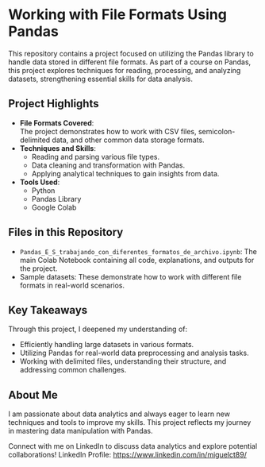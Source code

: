 # Working with File Formats Using Pandas

This repository contains a project focused on utilizing the Pandas library to handle data stored in different file formats. As part of a course on Pandas, this project explores techniques for reading, processing, and analyzing datasets, strengthening essential skills for data analysis.

## Project Highlights

- **File Formats Covered**:  
  The project demonstrates how to work with CSV files, semicolon-delimited data, and other common data storage formats.  
- **Techniques and Skills**:  
  - Reading and parsing various file types.  
  - Data cleaning and transformation with Pandas.  
  - Applying analytical techniques to gain insights from data.  
- **Tools Used**:  
  - Python  
  - Pandas Library  
  - Google Colab  

## Files in this Repository

- `Pandas_E_S_trabajando_con_diferentes_formatos_de_archivo.ipynb`: The main Colab Notebook containing all code, explanations, and outputs for the project.  
- Sample datasets: These demonstrate how to work with different file formats in real-world scenarios.  

## Key Takeaways

Through this project, I deepened my understanding of:  
- Efficiently handling large datasets in various formats.  
- Utilizing Pandas for real-world data preprocessing and analysis tasks.  
- Working with delimited files, understanding their structure, and addressing common challenges.  

## About Me
I am passionate about data analytics and always eager to learn new techniques and tools to improve my skills. This project reflects my journey in mastering data manipulation with Pandas.

Connect with me on LinkedIn to discuss data analytics and explore potential collaborations!
LinkedIn Profile: https://www.linkedin.com/in/miguelct89/

